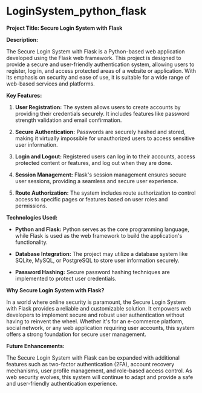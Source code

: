 # LoginSystem_python_flask

**Project Title: Secure Login System with Flask**

**Description:**

The Secure Login System with Flask is a Python-based web application developed using the Flask web framework. This project is designed to provide a secure and user-friendly authentication system, allowing users to register, log in, and access protected areas of a website or application. With its emphasis on security and ease of use, it is suitable for a wide range of web-based services and platforms.

**Key Features:**

1. **User Registration:** The system allows users to create accounts by providing their credentials securely. It includes features like password strength validation and email confirmation.

2. **Secure Authentication:** Passwords are securely hashed and stored, making it virtually impossible for unauthorized users to access sensitive user information.

3. **Login and Logout:** Registered users can log in to their accounts, access protected content or features, and log out when they are done.

4. **Session Management:** Flask's session management ensures secure user sessions, providing a seamless and secure user experience.

5. **Route Authorization:** The system includes route authorization to control access to specific pages or features based on user roles and permissions.

**Technologies Used:**

- **Python and Flask:** Python serves as the core programming language, while Flask is used as the web framework to build the application's functionality.

- **Database Integration:** The project may utilize a database system like SQLite, MySQL, or PostgreSQL to store user information securely.

- **Password Hashing:** Secure password hashing techniques are implemented to protect user credentials.

**Why Secure Login System with Flask?**

In a world where online security is paramount, the Secure Login System with Flask provides a reliable and customizable solution. It empowers web developers to implement secure and robust user authentication without having to reinvent the wheel. Whether it's for an e-commerce platform, social network, or any web application requiring user accounts, this system offers a strong foundation for secure user management.

**Future Enhancements:**

The Secure Login System with Flask can be expanded with additional features such as two-factor authentication (2FA), account recovery mechanisms, user profile management, and role-based access control. As web security evolves, this system will continue to adapt and provide a safe and user-friendly authentication experience.

